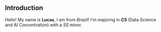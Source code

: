 ## Introduction 
Hello! My name is **Lucas**, I am from _Brazil_! I'm majoring in **CS** (Data Science and AI Concentration) with a *SS* minor.  